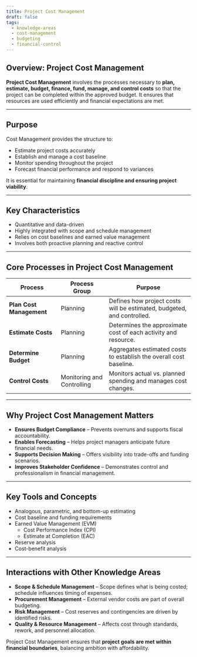 ```yaml
---
title: Project Cost Management  
draft: false  
tags:  
  - knowledge-areas  
  - cost-management  
  - budgeting  
  - financial-control  
---
```


## Overview: Project Cost Management

**Project Cost Management** involves the processes necessary to **plan, estimate, budget, finance, fund, manage, and control costs** so that the project can be completed within the approved budget. It ensures that resources are used efficiently and financial expectations are met.

---

## Purpose

Cost Management provides the structure to:

- Estimate project costs accurately  
- Establish and manage a cost baseline  
- Monitor spending throughout the project  
- Forecast financial performance and respond to variances  

It is essential for maintaining **financial discipline and ensuring project viability**.

---

## Key Characteristics

- Quantitative and data-driven  
- Highly integrated with scope and schedule management  
- Relies on cost baselines and earned value management  
- Involves both proactive planning and reactive control

---

## Core Processes in Project Cost Management

| Process | Process Group | Purpose |
|---------|----------------------------|---------|
| **Plan Cost Management** | Planning | Defines how project costs will be estimated, budgeted, and controlled. |
| **Estimate Costs** | Planning | Determines the approximate cost of each activity and resource. |
| **Determine Budget** | Planning | Aggregates estimated costs to establish the overall cost baseline. |
| **Control Costs** | Monitoring and Controlling | Monitors actual vs. planned spending and manages cost changes.

---

## Why Project Cost Management Matters

- **Ensures Budget Compliance** – Prevents overruns and supports fiscal accountability.  
- **Enables Forecasting** – Helps project managers anticipate future financial needs.  
- **Supports Decision Making** – Offers visibility into trade-offs and funding scenarios.  
- **Improves Stakeholder Confidence** – Demonstrates control and professionalism in financial management.

---

## Key Tools and Concepts

- Analogous, parametric, and bottom-up estimating  
- Cost baseline and funding requirements  
- Earned Value Management (EVM)  
  - Cost Performance Index (CPI)  
  - Estimate at Completion (EAC)  
- Reserve analysis  
- Cost-benefit analysis

---

## Interactions with Other Knowledge Areas

- **Scope & Schedule Management** – Scope defines what is being costed; schedule influences timing of expenses.  
- **Procurement Management** – External vendor costs are part of overall budgeting.  
- **Risk Management** – Cost reserves and contingencies are driven by identified risks.  
- **Quality & Resource Management** – Affects cost through standards, rework, and personnel allocation.

Project Cost Management ensures that **project goals are met within financial boundaries**, balancing ambition with affordability.
